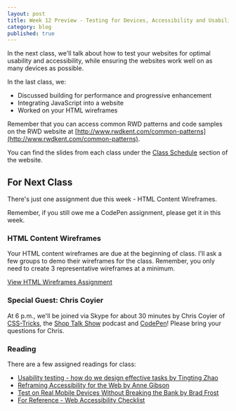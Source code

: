 ```yaml
---
layout: post
title: Week 12 Preview - Testing for Devices, Accessibility and Usability
category: blog
published: true
---
```


In the next class, we'll talk about how to test your websites for optimal usability and accessibility, while ensuring the websites work well on as many devices as possible.

In the last class, we:

* Discussed building for performance and progressive enhancement
* Integrating JavaScript into a website
* Worked on your HTML wireframes

Remember that you can access common RWD patterns and code samples on the RWD website at [http://www.rwdkent.com/common-patterns](http://www.rwdkent.com/common-patterns).

You can find the slides from each class under the [Class Schedule](http://rwdkent.com/class/schedule/) section of the website.

## For Next Class

There's just one assignment due this week - HTML Content Wireframes. 

Remember, if you still owe me a CodePen assignment, please get it in this week.

### HTML Content Wireframes

Your HTML content wireframes are due at the beginning of class.  I'll ask a few groups to demo their wireframes for the class.  Remember, you only need to create 3 representative wireframes at a minimum.

<a href="http://rwdkent.com/class/assignments/wireframes" class="button small">View HTML Wireframes Assignment</a>

### Special Guest: Chris Coyier

At 6 p.m., we'll be joined via Skype for about 30 minutes by Chris Coyier of [CSS-Tricks](http://www.css-tricks.com), the [Shop Talk Show](http://shoptalkshow.com) podcast and [CodePen](http://www.codepen.io)!  Please bring your questions for Chris.

### Reading

There are a few assigned readings for class:

* [Usability testing - how do we design effective tasks by Tingting Zhao](http://design.canonical.com/2013/08/usability-testing-how-do-we-design-effective-tasks)
* [Reframing Accessibility for the Web by Anne Gibson](http://alistapart.com/article/reframing-accessibility-for-the-web)
* [Test on Real Mobile Devices Without Breaking the Bank by Brad Frost](http://bradfrost.com/blog/mobile/test-on-real-mobile-devices-without-breaking-the-bank/)
* [For Reference - Web Accessibility Checklist](http://a11yproject.com/checklist.html)
